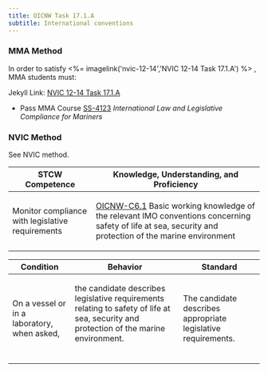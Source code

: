 ```yaml
---
title: OICNW Task 17.1.A 
subtitle: International conventions
---
```



### MMA Method

In order to satisfy <%= imagelink('nvic-12-14','NVIC 12-14  Task  17.1.A') %> , MMA students must:

Jekyll Link: [NVIC 12-14  Task  17.1.A](/stcw23/assets/images/nvic-12-14.pdf)

* Pass MMA Course  [SS-4123](SS-4123) *International Law and Legislative Compliance for Mariners*


### NVIC Method

<a onclick="togglevisibility('nvic_methods')" >See NVIC method.</a>

<div id='nvic_methods' class='hide'>

<table>
<thead>
<tr>
<th class='forty'> STCW Competence </th>
<th class='sixty'> Knowledge, Understanding, and Proficiency </th>
</tr>
</thead>




<tbody>
<tr><td markdown='1'>

Monitor compliance with legislative requirements

</td><td markdown='1'>

[OICNW-C6.1](../../tables/21.html#OICNW-C6.1) Basic working knowledge of the relevant IMO conventions concerning safety of life at sea, security and protection of the marine environment

</td></tr>


</tbody>
</table>


<table>
<thead>
<tr><th class='twenty'>  Condition </th><th class='twenty'> Behavior </th><th  class='sixty'>Standard </th></tr>
</thead>
<tbody >



<tr><td markdown='1'>

On a vessel or in a laboratory, when asked,

</td><td markdown='1'>

the candidate describes legislative requirements relating to safety of life at sea, security and protection of the marine environment.

<br>

<div class="tooltip">
<span class="tooltiptext">
</span>
</div>


</td><td markdown='1'>

The candidate describes appropriate legislative requirements.

</td></tr>
</tbody>
</table>
</div>
